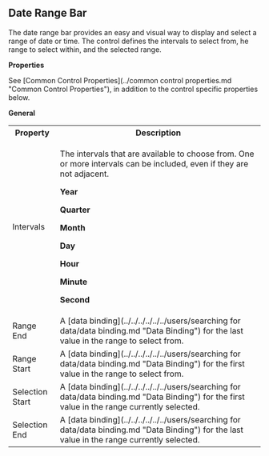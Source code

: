 ## Date Range Bar

The date range bar provides an easy and visual way to display and select a range of date or time. The control defines the intervals to select from, he range to select within, and the selected range.

**Properties**

See [Common Control Properties](../common control properties.md "Common Control Properties"), in addition to the control specific <span style="FONT-WEIGHT: normal">properties below.

**General**

<table style="WIDTH: 100%">

<tbody>

<tr>

<th>Property</th>

<th>Description</th>

</tr>

<tr>

<td><span style="FONT-WEIGHT: normal">Intervals</td>

<td>

The intervals that are available to choose from. One or more intervals can be included, even if they are not adjacent.

 **Year**

**Quarter**

**Month**

**Day**

**Hour**

**Minute**

**Second**

</td>

</tr>

<tr>

<td>Range End</td>

<td>A [data binding](../../../../../../users/searching for data/data binding.md "Data Binding") for the last value in the range to select from.</td>

</tr>

<tr>

<td>Range Start</td>

<td>A [data binding](../../../../../../users/searching for data/data binding.md "Data Binding") for the first value in the range to select from.</td>

</tr>

<tr>

<td>Selection Start</td>

<td>A [data binding](../../../../../../users/searching for data/data binding.md "Data Binding") for the first value in the range currently selected.</td>

</tr>

<tr>

<td>Selection End</td>

<td>A [data binding](../../../../../../users/searching for data/data binding.md "Data Binding") for the last value in the range currently selected.</td>

</tr>

</tbody>

</table>